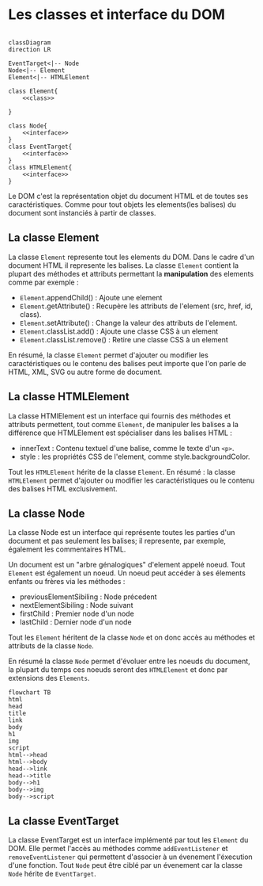 
# Les classes et interface du DOM
```mermaid

classDiagram
direction LR

EventTarget<|-- Node
Node<|-- Element
Element<|-- HTMLElement

class Element{
    <<class>>
    
}

class Node{
    <<interface>>
}
class EventTarget{
    <<interface>>
}
class HTMLElement{
    <<interface>>
}
```
Le DOM c'est la représentation objet du document HTML et de toutes ses caractéristiques. Comme pour tout objets les elements(les balises) du document sont instanciés à partir de classes.

## La classe Element
La classe `Element` represente tout les elements du DOM. Dans le cadre d'un document HTML il represente les balises. 
La classe `Element` contient la plupart des méthodes et attributs permettant la **manipulation** des elements comme par exemple : 
- `Element`.appendChild() : Ajoute une element
- `Element`.getAttribute() : Recupère les attributs de l'element (src, href, id, class).
- `Element`.setAttribute() : Change la valeur des attributs de l'element.
- `Element`.classList.add() : Ajoute une classe CSS à un element
- `Element`.classList.remove() : Retire une classe CSS à un element

En résumé, la classe `Element` permet d'ajouter ou modifier les caractéristiques ou le contenu des balises peut importe que l'on parle de HTML, XML, SVG ou autre forme de document.
## La classe HTMLElement
La classe HTMlElement est un interface qui fournis des méthodes et attributs permettent, tout comme `Element`, de manipuler les balises a la différence que HTMLElement est spécialiser dans les balises HTML : 
- innerText : Contenu textuel d'une balise, comme le texte d'un `<p>`.
- style : les propriétés CSS de l'element, comme style.backgroundColor.

Tout les `HTMLElement` hérite de la classe `Element`.
En résumé : la classe `HTMLElement` permet d'ajouter ou modifier les caractéristiques ou le contenu des balises HTML exclusivement.

## La classe Node
La classe Node est un interface qui représente toutes les parties d'un document et pas seulement les balises; il represente, par exemple, également les commentaires HTML.

Un document est un "arbre génalogiques" d'element appelé noeud. Tout `Element` est également un noeud. Un noeud peut accéder à ses élements enfants ou frères via les méthodes :

- previousElementSibiling : Node précedent 
- nextElementSibiling : Node suivant 
- firstChild : Premier node d'un node
- lastChild : Dernier node d'un node

Tout les `Element` héritent de la classe `Node` et on donc accès au méthodes et attributs de la classe `Node`.

En résumé la classe `Node` permet d'évoluer entre les noeuds du document, la plupart du temps ces noeuds seront des `HTMLElement` et donc par extensions des `Elements`. 
```mermaid
flowchart TB
html
head
title
link
body
h1
img
script
html-->head
html-->body
head-->link
head-->title
body-->h1
body-->img
body-->script
```

## La classe EventTarget 
La classe EventTarget est un interface implémenté par tout les `Element` du DOM. Elle permet l'accès au méthodes comme `addEventListener` et `removeEventListener` qui permettent d'associer à un évenement l'éxecution d'une fonction.
Tout `Node` peut être ciblé par un évenement car la classe `Node` hérite de `EventTarget`.
